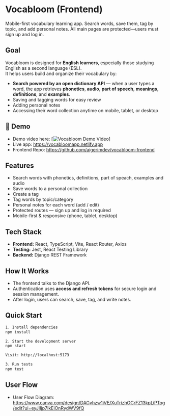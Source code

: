 # Vocabloom (Frontend)

Mobile-first vocabulary learning app. Search words, save them, tag by topic, and add personal notes. All main pages are protected—users must sign up and log in.

## Goal
Vocabloom is designed for **English learners**, especially those studying English as a second language (ESL).  
It helps users build and organize their vocabulary by:
- **Search powered by an open dictionary API** — when a user types a word, the app retrieves **phonetics**, **audio**, **part of speech**, **meanings**, **definitions**, and **examples**.
- Saving and tagging words for easy review
- Adding personal notes
- Accessing their word collection anytime on mobile, tablet, or desktop

## 🚀 Demo
- Demo video here: [![Vocabloom Demo Video](https://img.youtube.com/vi/YOUR_VIDEO_ID/0.jpg)]
- Live app: https://vocabloomapp.netlify.app
- Frontend Repo: https://github.com/aigerimdev/vocabloom-frontend

## Features
- Search words with phonetics, definitions, part of speach, examples and audio
- Save words to a personal collection
- Create a tag
- Tag words by topic/category
- Personal notes for each word (add / edit)
- Protected routes — sign up and log in required
- Mobile-first & responsive (phone, tablet, desktop)

## Tech Stack
- **Frontend:** React, TypeScript, Vite, React Router, Axios
- **Testing:** Jest, React Testing Library
- **Backend:** Django REST Framework

## How It Works
- The frontend talks to the Django API.
- Authentication uses **access and refresh tokens** for secure login and session management.
- After login, users can search, save, tag, and write notes.


## Quick Start

```bash
1. Install dependencies
npm install

2. Start the development server
npm start

Visit: http://localhost:5173

3. Run tests
npm test
```

## User Flow
- User Flow Diagram: https://www.canva.com/design/DAGvhzw1iVE/XuTrizhOCrFZ13kpLiPTog/edit?ui=eyJIIjp7IkEiOnRydWV9fQ